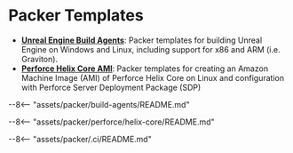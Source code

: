 # Packer Templates



- **[Unreal Engine Build Agents](#unreal-engine-build-agents)**: Packer templates for building Unreal Engine on Windows and Linux, including support for x86 and ARM (i.e. Graviton).
- **[Perforce Helix Core AMI](#perforce-helix-core-packer-template)**: Packer templates for creating an Amazon Machine Image (AMI) of Perforce Helix Core on Linux and configuration with Perforce Server Deployment Package (SDP)

<!-- Build Agents README #unreal-engine-build-agents -->
--8<-- "assets/packer/build-agents/README.md"

<!-- Perforce Helix Core README #perforce-helix-core-ami -->
--8<-- "assets/packer/perforce/helix-core/README.md"

<!-- CI and Testing for Packer Templates-->
--8<-- "assets/packer/.ci/README.md"